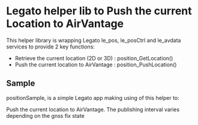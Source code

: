 Legato helper lib to Push the current Location to AirVantage
============================================================


This helper library is wrapping Legato le_pos, le_posCtrl and le_avdata services to provide 2 key functions:
- Retrieve the current location (2D or 3D) : position_GetLocation()
- Push the current location to AirVantage : position_PushLocation()


Sample
--------------
positionSample, is a simple Legato app making using of this helper to:

Push the current location to AirVantage. The publishing interval varies depending on the gnss fix state




